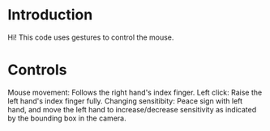# Introduction
Hi! This code uses gestures to control the mouse.
# Controls
Mouse movement: Follows the right hand's index finger.
Left click: Raise the left hand's index finger fully.
Changing sensitibity: Peace sign  with left hand, and move the left hand to increase/decrease sensitivity as indicated by the bounding box in the camera.
